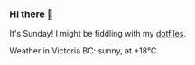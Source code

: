 ### Hi there :wave:

It's Sunday! I might be fiddling with my [dotfiles](https://github.com/bewuethr/dotfiles).

Weather in Victoria BC: sunny, at +18°C.
